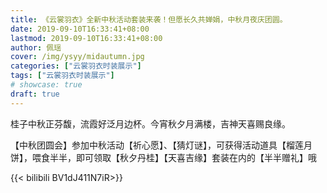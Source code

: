 ```yaml
---
title: 《云裳羽衣》全新中秋活动套装来袭！但愿长久共婵娟，中秋月夜庆团圆。
date: 2019-09-10T16:33:41+08:00
lastmod: 2019-09-10T16:33:41+08:00
author: 佩瑶
cover: /img/ysyy/midautumn.jpg
categories: ["云裳羽衣时装展示"]
tags: ["云裳羽衣时装展示"]
# showcase: true
draft: true
---
```

桂子中秋正芬馥，流霞好泛月边杯。今宵秋夕月满楼，吉神天喜赐良缘。

<!--more-->

【中秋团圆会】参加中秋活动【祈心愿】、【猜灯谜】，可获得活动道具【榴莲月饼】，喂食半半，即可领取【秋夕丹桂】【天喜吉缘】套装在内的【半半赠礼】哦

{{< bilibili BV1dJ411N7iR>}}